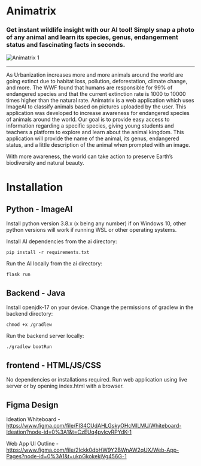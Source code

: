 # Animatrix 

### Get instant wildlife insight with our AI tool! Simply snap a photo of any animal and learn its species, genus, endangerment status and fascinating facts in seconds.

![Animatrix 1](https://user-images.githubusercontent.com/48258080/216829205-199cae30-ea42-4271-a979-e359e49e68bf.png)

---

As Urbanization increases more and more animals around the world are going extinct due to habitat loss, pollution, deforestation, climate change, and more. The WWF found that humans are responsible for 99% of endangered species and that the current extinction rate is 1000 to 10000 times higher than the natural rate. Animatrix is a web application which uses ImageAI to classify animals based on pictures uploaded by the user. This application was developed to increase awareness for endangered species of animals around the world. Our goal is to provide easy access to information regarding a specific species, giving young students and teachers a platform to explore and learn about the animal kingdom. This application will provide the name of the animal, its genus, endangered status, and a little description of the animal when prompted with an image. 

With more awareness, the world can take action to preserve Earth’s biodiversity and natural beauty.


# Installation

## Python - ImageAI

Install python version 3.8.x (x being any number) if on Windows 10, other python versions will work if running WSL or other operating systems.

Install AI dependencies from the ai directory:

`pip install -r requirements.txt`

Run the AI locally from the ai directory:

`flask run`

## Backend - Java

Install openjdk-17 on your device. Change the permissions of gradlew in the backend directory:

`chmod +x /gradlew`

Run the backend server locally:

`./gradlew bootRun`

## frontend - HTML/JS/CSS

No dependencies or installations required. Run web application using live server or by opening index.html with a browser.

## Figma Design

Ideation Whiteboard - https://www.figma.com/file/FI34CUdAHLGskyOHcMlLMU/Whiteboard-Ideation?node-id=0%3A1&t=CzEUq4pvlcvRPYdK-1

Web App UI Outline - https://www.figma.com/file/2Ickk0dbHW9Y2BWnAW2qUX/Web-App-Pages?node-id=0%3A1&t=ukpGkokekjVg456G-1
